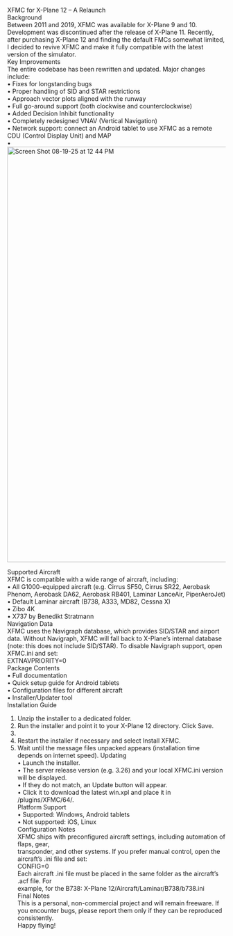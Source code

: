 XFMC for X-Plane 12 – A Relaunch<br/>
Background<br/>
Between 2011 and 2019, XFMC was available for X-Plane 9 and 10. Development was discontinued after the release of X-Plane 11. Recently, after purchasing X-Plane 12 and finding the default FMCs somewhat limited, I decided to revive XFMC and make it fully compatible with the latest version of the simulator.<br/>
Key Improvements<br/>
The entire codebase has been rewritten and updated. Major changes include:<br/>
•	Fixes for longstanding bugs<br/>
•	Proper handling of SID and STAR restrictions<br/>
•	Approach vector plots aligned with the runway<br/>
•	Full go-around support (both clockwise and counterclockwise)<br/>
•	Added Decision Inhibit functionality<br/>
•	Completely redesigned VNAV (Vertical Navigation)<br/>
•	Network support: connect an Android tablet to use XFMC as a remote CDU (Control Display Unit) and MAP<br/>
•	  <img width="609" height="956" alt="Screen Shot 08-19-25 at 12 44 PM" src="https://github.com/user-attachments/assets/de9fcbc1-3e39-4aba-a14f-64caf6430a11" />

Supported Aircraft<br/>
XFMC is compatible with a wide range of aircraft, including:<br/>
•	All G1000-equipped aircraft (e.g. Cirrus SF50, Cirrus SR22, Aerobask Phenom, Aerobask DA62, Aerobask RB401, Laminar LanceAir, PiperAeroJet)<br/>
•	Default Laminar aircraft (B738, A333, MD82, Cessna X)<br/>
•	Zibo 4K<br/>
•	X737 by Benedikt Stratmann<br/>
Navigation Data<br/>
XFMC uses the Navigraph database, which provides SID/STAR and airport data. Without Navigraph, XFMC will fall back to X-Plane’s internal database (note: this does not include SID/STAR). To disable Navigraph support, open XFMC.ini and set: <br/>
EXTNAVPRIORITY=0<br/>
Package Contents<br/>
•	Full documentation<br/>
•	Quick setup guide for Android tablets<br/>
•	Configuration files for different aircraft<br/>
•	Installer/Updater tool<br/>
Installation Guide<br/>
1.	Unzip the installer to a dedicated folder.<br/>
2.	Run the installer and point it to your X-Plane 12 directory. Click Save.<br/>
3.	<br/>  
4.	Restart the installer if necessary and select Install XFMC.<br/>
5.	Wait until the message files unpacked appears (installation time depends on internet speed).
Updating<br/>
•	Launch the installer.<br/>
•	The server release version (e.g. 3.26) and your local XFMC.ini version will be displayed.<br/>
•	If they do not match, an Update button will appear.<br/>
•	Click it to download the latest win.xpl and place it in /plugins/XFMC/64/.<br/>
Platform Support<br/>
•	Supported: Windows, Android tablets<br/>
•	Not supported: iOS, Linux<br/>
Configuration Notes<br/>
XFMC ships with preconfigured aircraft settings, including automation of flaps, gear, <br/>transponder, and other systems. If you prefer manual control, open the aircraft’s .ini file and set:<br/> 
CONFIG=0<br/>
Each aircraft .ini file must be placed in the same folder as the aircraft’s .acf file. For <br/>example, for the B738:    X-Plane 12/Aircraft/Laminar/B738/b738.ini<br/>
Final Notes<br/>
This is a personal, non-commercial project and will remain freeware. If you encounter bugs, please report them only if they can be reproduced consistently.<br/>
Happy flying!<br/>
